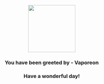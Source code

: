 <p align="center">
    <img src="https://raw.githubusercontent.com/PokeAPI/sprites/master/sprites/pokemon/134.png" width="150" height="150">
</p>
<h3 align="center">You have been greeted by - <b>Vaporeon</b></h3>
<h3 align="center">Have a wonderful day!</h3>

